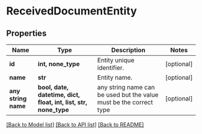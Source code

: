 # ReceivedDocumentEntity


## Properties
Name | Type | Description | Notes
------------ | ------------- | ------------- | -------------
**id** | **int, none_type** | Entity unique identifier. | [optional] 
**name** | **str** | Entity name. | [optional] 
**any string name** | **bool, date, datetime, dict, float, int, list, str, none_type** | any string name can be used but the value must be the correct type | [optional]

[[Back to Model list]](../README.md#documentation-for-models) [[Back to API list]](../README.md#documentation-for-api-endpoints) [[Back to README]](../README.md)


